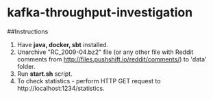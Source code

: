 # kafka-throughput-investigation

##Instructions 
1. Have **java, docker, sbt** installed.
2. Unarchive "RC_2009-04.bz2" file (or any other file with Reddit comments from http://files.pushshift.io/reddit/comments/) to 'data' folder.
3. Run **start.sh** script.
4. To check statistics - perform HTTP GET request to http://localhost:1234/statistics.
